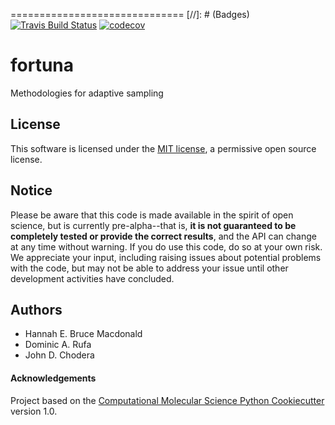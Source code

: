 ==============================
[//]: # (Badges)
[![Travis Build Status](https://travis-ci.org/choderalab/fortuna.png)](https://travis-ci.org/choderalab/fortuna)
[![codecov](https://codecov.io/gh/choderalab/fortuna/branch/master/graph/badge.svg)](https://codecov.io/gh/choderalab/fortuna/branch/master)

# fortuna 

Methodologies for adaptive sampling

## License
This software is licensed under the [MIT license](https://opensource.org/licenses/MIT), a permissive open source license.

## Notice

Please be aware that this code is made available in the spirit of open science, but is currently pre-alpha--that is,
**it is not guaranteed to be completely tested or provide the correct results**, and the API can change at any time
without warning. If you do use this code, do so at your own risk. We appreciate your input, including raising issues
about potential problems with the code, but may not be able to address your issue until other development activities
have concluded.

## Authors

* Hannah E. Bruce Macdonald
* Dominic A. Rufa
* John D. Chodera

#### Acknowledgements
 
Project based on the 
[Computational Molecular Science Python Cookiecutter](https://github.com/molssi/cookiecutter-cms) version 1.0.
